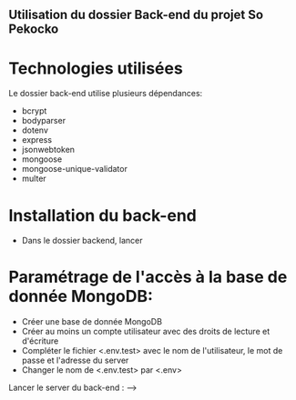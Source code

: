 ## Utilisation du dossier Back-end du projet So Pekocko

# Technologies utilisées
Le dossier back-end utilise plusieurs dépendances:
- bcrypt
- bodyparser
- dotenv
- express
- jsonwebtoken
- mongoose
- mongoose-unique-validator
- multer

# Installation du back-end
- Dans le dossier backend, lancer <npm install>

# Paramétrage de l'accès à la base de donnée MongoDB:
- Créer une base de donnée MongoDB
- Créer au moins un compte utilisateur avec des droits de lecture et d'écriture
- Compléter le fichier <.env.test> avec le nom de l'utilisateur, le mot de passe et l'adresse du server
- Changer le nom de <.env.test> par <.env>

Lancer le server du back-end : --> <nodemon server>